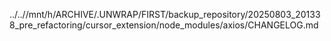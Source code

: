 ../..//mnt/h/ARCHIVE/.UNWRAP/FIRST/backup_repository/20250803_201338_pre_refactoring/cursor_extension/node_modules/axios/CHANGELOG.md
